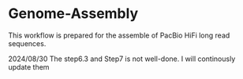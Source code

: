 # Genome-Assembly
This workflow is prepared for the assemble of PacBio HiFi long read sequences.

2024/08/30
The step6.3 and Step7 is not well-done. I will continously update them

